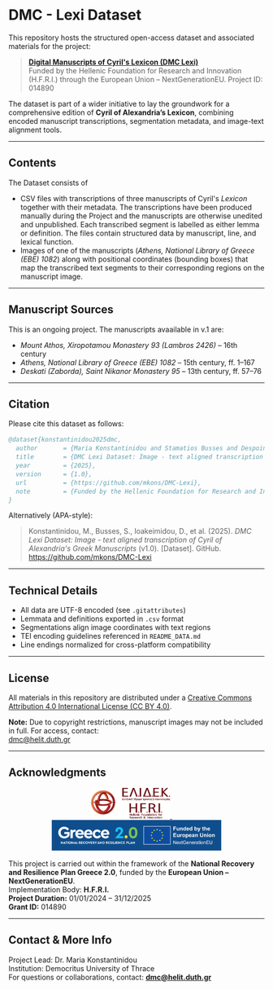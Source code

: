 # DMC - Lexi Dataset

This repository hosts the structured open-access dataset and associated materials for the project:

> [**Digital Manuscripts of Cyril's Lexicon (DMC Lexi)**](https://cyril-lexicon.aegean.gr/)  
> Funded by the Hellenic Foundation for Research and Innovation (H.F.R.I.) through the European Union – NextGenerationEU.
> Project ID: 014890 

The dataset is part of a wider initiative to lay the groundwork for a comprehensive edition of **Cyril of Alexandria’s Lexicon**, combining encoded manuscript transcriptions, segmentation metadata, and image-text alignment tools.

---

## Contents
The Dataset consists of 
- CSV files with transcriptions of three manuscripts of Cyril's *Lexicon* together with their metadata. The transcriptions have been produced manually during the Project and the manuscripts are otherwise unedited and unpublished. Each transcribed segment is labelled as either lemma or definition. The files contain structured data by manuscript, line, and lexical function. 
- Images of one of the manuscripts (*Athens, National Library of Greece (EBE) 1082*) along with positional coordinates (bounding boxes) that map the transcribed text segments to their corresponding regions on the manuscript image.



---

## Manuscript Sources
This is an ongoing project. The manuscripts avaailable in v.1 are:

- *Mount Athos, Xiropotamou Monastery 93 (Lambros 2426)* – 16th century
- *Athens, National Library of Greece (EBE) 1082* – 15th century, ff. 1–167
- *Deskati (Zaborda), Saint Nikanor Monastery 95* – 13th century, ff. 57–76

---

## Citation

Please cite this dataset as follows:

```bibtex
@dataset{konstantinidou2025dmc,
  author       = {Maria Konstantinidou and Stamatios Busses and Despoina Ioakeimidou and Emmanuil Gkinidis and Stavros N. Moutsis and Elpida Perdiki and Dimitrios Agoris and Ioannis Kouroudis and Athina Mega and Apostolia Tepetzi and Nikolaos Tsoukatos and Maria Fragkopoulou and Panayotis Nastou and Antonis Tsolomitis},
  title        = {DMC Lexi Dataset: Image - text aligned transcription of Cyril of Alexandria's Greek Manuscripts},
  year         = {2025},
  version      = {1.0},
  url          = {https://github.com/mkons/DMC-Lexi},
  note         = {Funded by the Hellenic Foundation for Research and Innovation (H.F.R.I.), Grant ID 014890}
}
```

Alternatively (APA-style):

> Konstantinidou, M., Busses, S., Ioakeimidou, D., et al. (2025). *DMC Lexi Dataset: Image - text aligned transcription of Cyril of Alexandria's Greek Manuscripts* (v1.0). [Dataset]. GitHub. https://github.com/mkons/DMC-Lexi

---

## Technical Details

- All data are UTF-8 encoded (see `.gitattributes`)
- Lemmata and definitions exported in `.csv` format
- Segmentations align image coordinates with text regions
- TEI encoding guidelines referenced in `README_DATA.md`
- Line endings normalized for cross-platform compatibility

---

## License

All materials in this repository are distributed under a [Creative Commons Attribution 4.0 International License (CC BY 4.0)](https://creativecommons.org/licenses/by/4.0/).

**Note:** Due to copyright restrictions, manuscript images may not be included in full. For access, contact:  
dmc@helit.duth.gr

---

## Acknowledgments

<p align="center">
  <a href="https://www.elidek.gr/">
    <img src="assets/hfri_logo.png" alt="Hellenic Foundation for Research and Innovation" height="60">
  </a>
   &nbsp;&nbsp;&nbsp;&nbsp;&nbsp;
  <a href="https://greece20.gov.gr">
    <img src="assets/eu_nextgen_logo.png" alt="NextGenerationEU" height="60">
  </a>
</p>

This project is carried out within the framework of the **National Recovery and Resilience Plan Greece 2.0**, funded by the **European Union – NextGenerationEU**.  
Implementation Body: **H.F.R.I.**  
**Project Duration:** 01/01/2024 – 31/12/2025  
**Grant ID:** 014890

---

## Contact & More Info

Project Lead: Dr. Maria Konstantinidou  
Institution: Democritus University of Thrace  
For questions or collaborations, contact: **dmc@helit.duth.gr**
